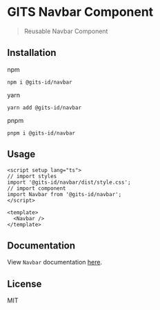 # GITS Navbar Component

> Reusable Navbar Component

## Installation

npm

```
npm i @gits-id/navbar
```

yarn

```
yarn add @gits-id/navbar
```

pnpm

```
pnpm i @gits-id/navbar
```

## Usage

```vue
<script setup lang="ts">
// import styles
import '@gits-id/navbar/dist/style.css';
// import component
import Navbar from '@gits-id/navbar';
</script>

<template>
  <Navbar />
</template>
```

## Documentation

View `Navbar` documentation [here](https://gits-ui.web.app/?path=/story/components-navbar--default).

## License

MIT
